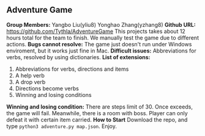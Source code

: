 
## Adventure Game
**Group Members:**
Yangbo Liu(yliu8)
Yonghao Zhang(yzhang8)
**Github URL:**
https://github.com/Tythla/AdventureGame
This projects takes about 12 hours total for the team to finish.
We manually test the game due to different actions.
**Bugs cannot resolve:**
The game just doesn't run under Windows enviroment, but it works just fine in Mac.
**Difficult issues:**
Abbreviations for verbs, resolved by using dictionaries.
**List of extensions:**

 1. Abbreviations for verbs, directions and items
 2. A help verb
 3. A drop verb
 4. Directions become  verbs
 5. Winning and losing conditions
 
 **Winning and losing condition:**
There are steps limit of 30. Once exceeds, the game will fail.
Meanwhile, there is a room with boss. Player can only defeat it with certain item carried.
**How to Start**
Download the repo, and type `python3 adventure.py map.json`.
Enjoy.
